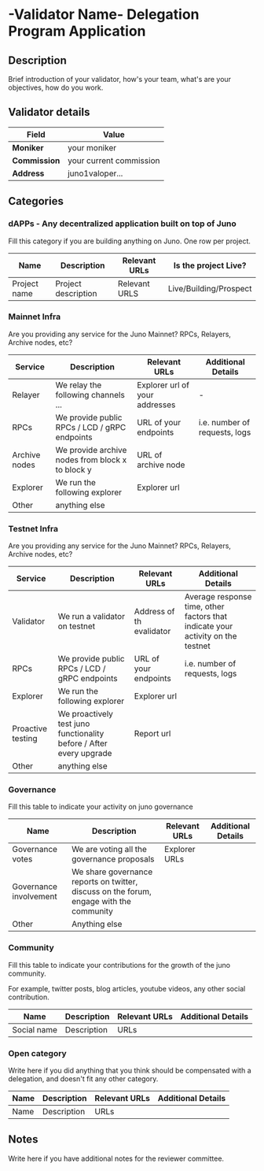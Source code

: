# -Validator Name- Delegation Program Application

## Description

Brief introduction of your validator, how's your team, what's are your objectives, how do you work.

## Validator details

| Field          | Value                   |
| -------------- | ----------------------- |
| **Moniker**    | your moniker            |
| **Commission** | your current commission |
| **Address**    | juno1valoper...         |

## Categories

### dAPPs - Any decentralized application built on top of Juno

Fill this category if you are building anything on Juno. One row per project.

| Name         | Description         | Relevant URLs | Is the project Live?   |
| ------------ | ------------------- | ------------- | ---------------------- |
| Project name | Project description | Relevant URLS | Live/Building/Prospect |

### Mainnet Infra

Are you providing any service for the Juno Mainnet? RPCs, Relayers, Archive nodes, etc?

| Service       | Description                                      | Relevant URLs                  | Additional Details            |
| ------------- | ------------------------------------------------ | ------------------------------ | ----------------------------- |
| Relayer       | We relay the following channels ...              | Explorer url of your addresses | -                             |
| RPCs          | We provide public RPCs / LCD / gRPC endpoints    | URL of your endpoints          | i.e. number of requests, logs |
| Archive nodes | We provide archive nodes from block x to block y | URL of archive node            |                               |
| Explorer      | We run the following explorer                    | Explorer url                   |                               |
| Other         | anything else                                    |                                |                               |

### Testnet Infra

Are you providing any service for the Juno Mainnet? RPCs, Relayers, Archive nodes, etc?

| Service           | Description                                                         | Relevant URLs            | Additional Details                                                              |
| ----------------- | ------------------------------------------------------------------- | ------------------------ | ------------------------------------------------------------------------------- |
| Validator         | We run a validator on testnet                                       | Address of th evalidator | Average response time, other factors that indicate your activity on the testnet |
| RPCs              | We provide public RPCs / LCD / gRPC endpoints                       | URL of your endpoints    | i.e. number of requests, logs                                                   |
| Explorer          | We run the following explorer                                       | Explorer url             |                                                                                 |
| Proactive testing | We proactively test juno functionality before / After every upgrade | Report url               |                                                                                 |
| Other             | anything else                                                       |                          |                                                                                 |

### Governance

Fill this table to indicate your activity on juno governance

| Name                   | Description                                                                             | Relevant URLs | Additional Details |
| ---------------------- | --------------------------------------------------------------------------------------- | ------------- | ------------------ |
| Governance votes       | We are voting all the governance proposals                                              | Explorer URLs |                    |
| Governance involvement | We share governance reports on twitter, discuss on the forum, engage with the community |               |                    |
| Other                  | Anything else                                                                           |               |                    |

### Community

Fill this table to indicate your contributions for the growth of the juno community.

For example, twitter posts, blog articles, youtube videos, any other social contribution.

| Name        | Description | Relevant URLs | Additional Details |
| ----------- | ----------- | ------------- | ------------------ |
| Social name | Description | URLs          |                    |

### Open category

Write here if you did anything that you think should be compensated with a delegation, and doesn't fit any other category.

| Name | Description | Relevant URLs | Additional Details |
| ---- | ----------- | ------------- | ------------------ |
| Name | Description | URLs          |                    |

## Notes

Write here if you have additional notes for the reviewer committee.
